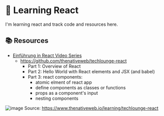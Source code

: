 # :school_satchel: Learning React

I'm learning react and track code and resources here.

## :books: Resources

* [Einführung in React Video Series](https://www.youtube.com/playlist?list=PL6QrD7_cU23newNJV_5XMwfgvlFrIHo0_)
  * https://github.com/thenativeweb/techlounge-react
    * Part 1: Overview of React
    * Part 2: Hello World with React elements and JSX (and babel)
    * Part 3: react components:  
      * atomic elment of react app
      * define components as classes or functions
      * props as a component's input
      * nesting components

![image](https://user-images.githubusercontent.com/10337788/116060722-68d9de00-a682-11eb-9caf-b74536099a16.png)
Source: https://www.thenativeweb.io/learning/techlounge-react
